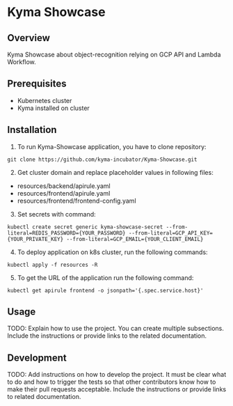 # Kyma Showcase

## Overview

Kyma Showcase about object-recognition relying on GCP API and Lambda Workflow.

## Prerequisites

- Kubernetes cluster
- Kyma installed on cluster

## Installation

1. To run Kyma-Showcase application, you have to clone repository:
```
git clone https://github.com/kyma-incubator/Kyma-Showcase.git
```
2. Get cluster domain and replace placeholder values in following files:
- resources/backend/apirule.yaml
- resources/frontend/apirule.yaml
- resources/frontend/frontend-config.yaml

3. Set secrets with command:
```
kubectl create secret generic kyma-showcase-secret --from-literal=REDIS_PASSWORD={YOUR_PASSWORD} --from-literal=GCP_API_KEY={YOUR_PRIVATE_KEY} --from-literal=GCP_EMAIL={YOUR_CLIENT_EMAIL}
```

4. To deploy application on k8s cluster, run the following commands:
```
kubectl apply -f resources -R
```

5. To get the URL of the application run the following command:
```
kubectl get apirule frontend -o jsonpath='{.spec.service.host}'
```

## Usage

TODO: Explain how to use the project. You can create multiple subsections. Include the instructions or provide links to the related documentation.

## Development

TODO: Add instructions on how to develop the project. It must be clear what to do and how to trigger the tests so that other contributors know how to make their pull requests acceptable. Include the instructions or provide links to related documentation.

